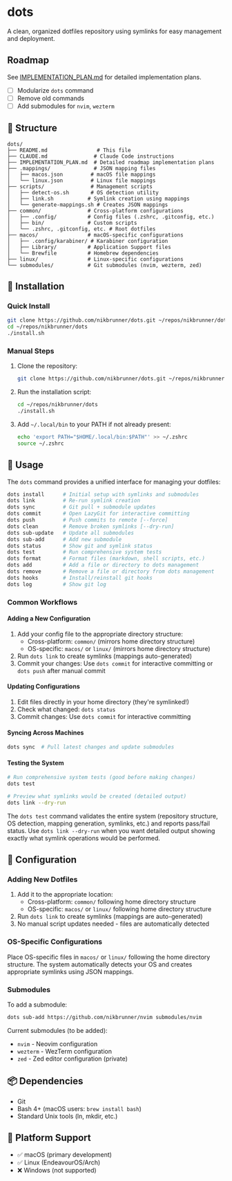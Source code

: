 # dots

A clean, organized dotfiles repository using symlinks for easy management and deployment.

## Roadmap

See [IMPLEMENTATION_PLAN.md](./IMPLEMENTATION_PLAN.md) for detailed implementation plans.

- [ ] Modularize `dots` command
- [ ] Remove old commands
- [ ] Add submodules for `nvim`, `wezterm`

## 📁 Structure

```
dots/
├── README.md                # This file
├── CLAUDE.md               # Claude Code instructions
├── IMPLEMENTATION_PLAN.md  # Detailed roadmap implementation plans
├── .mappings/              # JSON mapping files
│   ├── macos.json         # macOS file mappings
│   └── linux.json         # Linux file mappings
├── scripts/               # Management scripts
│   ├── detect-os.sh       # OS detection utility
│   ├── link.sh           # Symlink creation using mappings
│   └── generate-mappings.sh # Creates JSON mappings
├── common/               # Cross-platform configurations
│   ├── .config/          # Config files (.zshrc, .gitconfig, etc.)
│   ├── bin/              # Custom scripts
│   └── .zshrc, .gitconfig, etc. # Root dotfiles
├── macos/                # macOS-specific configurations
│   ├── .config/karabiner/ # Karabiner configuration
│   ├── Library/          # Application Support files
│   └── Brewfile          # Homebrew dependencies
├── linux/                # Linux-specific configurations
└── submodules/           # Git submodules (nvim, wezterm, zed)
```

## 🚀 Installation

### Quick Install

```bash
git clone https://github.com/nikbrunner/dots.git ~/repos/nikbrunner/dots
cd ~/repos/nikbrunner/dots
./install.sh
```

### Manual Steps

1. Clone the repository:

   ```bash
   git clone https://github.com/nikbrunner/dots.git ~/repos/nikbrunner/dots
   ```

2. Run the installation script:

   ```bash
   cd ~/repos/nikbrunner/dots
   ./install.sh
   ```

3. Add `~/.local/bin` to your PATH if not already present:
   ```bash
   echo 'export PATH="$HOME/.local/bin:$PATH"' >> ~/.zshrc
   source ~/.zshrc
   ```

## 📝 Usage

The `dots` command provides a unified interface for managing your dotfiles:

```bash
dots install      # Initial setup with symlinks and submodules
dots link         # Re-run symlink creation
dots sync         # Git pull + submodule updates
dots commit       # Open LazyGit for interactive committing
dots push         # Push commits to remote [--force]
dots clean        # Remove broken symlinks [--dry-run]
dots sub-update   # Update all submodules
dots sub-add      # Add new submodule
dots status       # Show git and symlink status
dots test         # Run comprehensive system tests
dots format       # Format files (markdown, shell scripts, etc.)
dots add          # Add a file or directory to dots management
dots remove       # Remove a file or directory from dots management
dots hooks        # Install/reinstall git hooks
dots log          # Show git log
```

### Common Workflows

#### Adding a New Configuration

1. Add your config file to the appropriate directory structure:
   - Cross-platform: `common/` (mirrors home directory structure)
   - OS-specific: `macos/` or `linux/` (mirrors home directory structure)
2. Run `dots link` to create symlinks (mappings auto-generated)
3. Commit your changes: Use `dots commit` for interactive committing or `dots push` after manual commit

#### Updating Configurations

1. Edit files directly in your home directory (they're symlinked!)
2. Check what changed: `dots status`
3. Commit changes: Use `dots commit` for interactive committing

#### Syncing Across Machines

```bash
dots sync  # Pull latest changes and update submodules
```

#### Testing the System

```bash
# Run comprehensive system tests (good before making changes)
dots test

# Preview what symlinks would be created (detailed output)
dots link --dry-run
```

The `dots test` command validates the entire system (repository structure, OS detection, mapping generation, symlinks, etc.) and reports pass/fail status. Use `dots link --dry-run` when you want detailed output showing exactly what symlink operations would be performed.

## 🔧 Configuration

### Adding New Dotfiles

1. Add it to the appropriate location:
   - Cross-platform: `common/` following home directory structure
   - OS-specific: `macos/` or `linux/` following home directory structure
2. Run `dots link` to create symlinks (mappings are auto-generated)
3. No manual script updates needed - files are automatically detected

### OS-Specific Configurations

Place OS-specific files in `macos/` or `linux/` following the home directory structure. The system automatically detects your OS and creates appropriate symlinks using JSON mappings.

### Submodules

To add a submodule:

```bash
dots sub-add https://github.com/nikbrunner/nvim submodules/nvim
```

Current submodules (to be added):

- `nvim` - Neovim configuration
- `wezterm` - WezTerm configuration
- `zed` - Zed editor configuration (private)

## 📦 Dependencies

- Git
- Bash 4+ (macOS users: `brew install bash`)
- Standard Unix tools (ln, mkdir, etc.)

## 🤝 Platform Support

- ✅ macOS (primary development)
- ✅ Linux (EndeavourOS/Arch)
- ❌ Windows (not supported)

